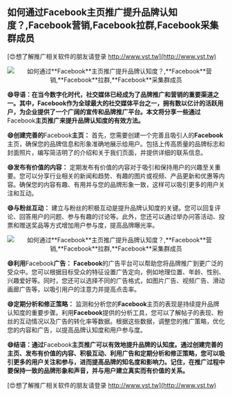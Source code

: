 ## **如何通过**Facebook**主页推广提升品牌认知度？,**Facebook**营销,**Facebook**拉群,**Facebook**采集群成员**

[😍想了解推广相关软件的朋友请登录 http://www.vst.tw](http://www.vst.tw)

 <center><img src="https://vst.tw/MP4/tuiguang/png/5.png" alt="如何通过**Facebook**主页推广提升品牌认知度？,**Facebook**营销,**Facebook**拉群,**Facebook**采集群成员"></center>

**😄导语：在当今数字化时代，社交媒体已经成为了品牌推广和营销的重要渠道之一。其中，**Facebook**作为全球最大的社交媒体平台之一，拥有数以亿计的活跃用户，为企业提供了一个广阔的宣传和品牌推广平台。本文将分享一些通过**Facebook**主页推广来提升品牌认知度的有效方法。**

**😄创建完善的**Facebook**主页：**
首先，您需要创建一个完善且吸引人的**Facebook**主页，确保您的品牌信息和形象准确地展示给用户。包括上传高质量的品牌标志和封面照片，编写简洁明了的介绍和关于我们页面，并提供详细的联系信息。

**😄发布有价值的内容：**
定期发布有价值的内容对于吸引和保持用户的兴趣至关重要。您可以分享行业相关的新闻和趋势、有趣的图片或视频、产品更新和优惠等内容。确保您的内容有趣、有用并与您的品牌形象一致，这样可以吸引更多的用户关注和互动。

**😄与粉丝互动：**
建立与粉丝的积极互动是提升品牌认知度的关键。您可以回复评论、回答用户的问题、参与有趣的讨论等。此外，您还可以通过举办问答活动、投票和赠送奖品等方式增加用户参与度，提高品牌曝光率。

 <center><img src="https://vst.tw/MP4/tuiguang/png/6.png" alt="如何通过**Facebook**主页推广提升品牌认知度？,**Facebook**营销,**Facebook**拉群,**Facebook**采集群成员"></center>

**😄利用**Facebook**广告：**
**Facebook**的广告平台可以帮助您将品牌推广到更广泛的受众中。您可以根据目标受众的特征设置广告定向，例如地理位置、年龄、性别、兴趣爱好等。同时，您还可以选择不同的广告格式，如图片广告、视频广告、滑动画廊广告等，以吸引用户的注意力并提高点击率。

**😄定期分析和修正策略：**
监测和分析您的**Facebook**主页的表现是持续提升品牌认知度的重要步骤。利用**Facebook**提供的分析工具，您可以了解帖子的表现、粉丝的互动情况以及广告的转化率等数据。根据这些数据，调整您的推广策略，优化您的内容和广告，以提高品牌认知度和用户参与度。

**😄结语：通过**Facebook**主页推广可以有效地提升品牌的认知度。通过创建完善的主页、发布有价值的内容、积极互动、利用广告和定期分析和修正策略，您可以吸引更多的用户关注和参与，进而提高品牌的知名度和影响力。记住，在推广过程中要保持一致的品牌形象和声音，并与用户建立真实而有价值的关系。**

[😍想了解推广相关软件的朋友请登录 http://www.vst.tw](http://www.vst.tw)



